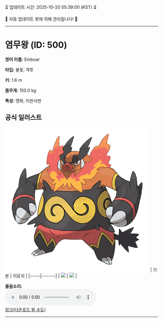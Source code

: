 
⏳ 업데이트 시간: 2025-10-20 05:39:00 (KST) ⏳

🤖 자동 업데이트 봇에 의해 관리됩니다! 🤖

---

# 염무왕 (ID: 500)
**영어 이름:** Emboar

**타입:** 불꽃, 격투

**키:** 1.6 m

**몸무게:** 150.0 kg

**특성:** 맹화, 이판사판

## 공식 일러스트
![](https://raw.githubusercontent.com/PokeAPI/sprites/master/sprites/pokemon/other/official-artwork/500.png)
| 기본 | 이로치 |
|:----:|:------:|
| <img src="http://play.pokemonshowdown.com/sprites/ani/emboar.gif" width="200"> | <img src="http://play.pokemonshowdown.com/sprites/ani-shiny/emboar.gif" width="200"> |

**울음소리:**<br><audio controls src="https://raw.githubusercontent.com/PokeAPI/cries/main/cries/pokemon/latest/500.ogg"></audio><br> [링크(다운로드 될 수도)](https://raw.githubusercontent.com/PokeAPI/cries/main/cries/pokemon/latest/500.ogg)


---
